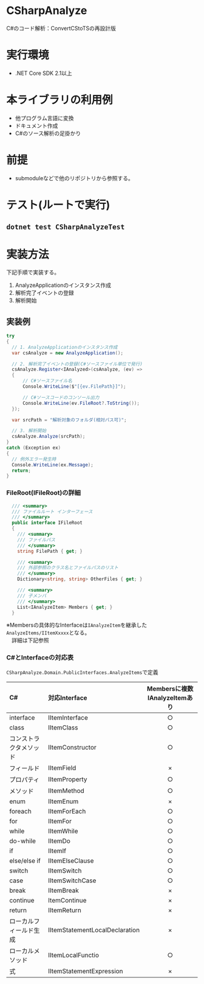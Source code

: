 # CSharpAnalyze
C#のコード解析：ConvertCStoTSの再設計版

# 実行環境
* .NET Core SDK 2.1以上

# 本ライブラリの利用例
* 他プログラム言語に変換
* ドキュメント作成
* C#のソース解析の足掛かり

# 前提
* submoduleなどで他のリポジトリから参照する。

# テスト(ルートで実行)
## ```dotnet test CSharpAnalyzeTest```  

# 実装方法
下記手順で実装する。
1. AnalyzeApplicationのインスタンス作成
1. 解析完了イベントの登録
1. 解析開始

## 実装例
```csharp
try
{
  // 1. AnalyzeApplicationのインスタンス作成
  var csAnalyze = new AnalyzeApplication();

  // 2. 解析完了イベントの登録(C#ソースファイル単位で発行)
  csAnalyze.Register<IAnalyzed>(csAnalyze, (ev) =>
  {
      // C#ソースファイル名
      Console.WriteLine($"[{ev.FilePath}]");

      // C#ソースコードのコンソール出力
      Console.WriteLine(ev.FileRoot?.ToString());
  });

  var srcPath = "解析対象のフォルダ(相対パス可)";

  // 3. 解析開始
  csAnalyze.Analyze(srcPath);
}
catch (Exception ex)
{
  // 例外エラー発生時
  Console.WriteLine(ex.Message);
  return;
}
```

### FileRoot(IFileRoot)の詳細
```csharp
  /// <summary>
  /// ファイルルート インターフェース
  /// </summary>
  public interface IFileRoot
  {
    /// <summary>
    /// ファイルパス
    /// </summary>
    string FilePath { get; }

    /// <summary>
    /// 外部参照のクラス名とファイルパスのリスト
    /// </summary>
    Dictionary<string, string> OtherFiles { get; }

    /// <summary>
    /// 子メンバ
    /// </summary>
    List<IAnalyzeItem> Members { get; }
  }
```
※Membersの具体的なInterfaceは```IAnalyzeItem```を継承した```AnalyzeItems/IItemXxxxx```となる。  
　詳細は下記参照

### C#とInterfaceの対応表
```CSharpAnalyze.Domain.PublicInterfaces.AnalyzeItems```で定義  

|C#                   | 対応Interface                  | Membersに複数IAnalyzeItemあり |
|:--------------------|:-------------------------------|:----------------:|
|interface            | IItemInterface                 |        ○         |
|class                | IItemClass                     |        ○         |
|コンストラクタメソッド | IItemConstructor               |        ○         |
|フィールド            | IItemField                     |        ×         |
|プロパティ            | IItemProperty                  |        ○         |
|メソッド              | IItemMethod                    |        ○         |
|enum                 | IItemEnum                      |        ×         |
|foreach              | IItemForEach                   |        ○         |
|for                  | IItemFor                       |        ○         |
|while                | IItemWhile                     |        ○         |
|do-while             | IItemDo                        |        ○         |
|if                   | IItemIf                        |        ○         |
|else/else if         | IItemElseClause                |        ○         |
|switch               | IItemSwitch                    |        ○         |
|case                 | IItemSwitchCase                |        ○         |
|break                | IItemBreak                     |        ×         |
|continue             | ItemContinue                   |        ×         |
|return               | IItemReturn                    |        ×         |
|ローカルフィールド生成 | IItemStatementLocalDeclaration |        ×         |
|ローカルメソッド       | IItemLocalFunctio              |        ○         |
|式                   | IItemStatementExpression       |        ×         |




